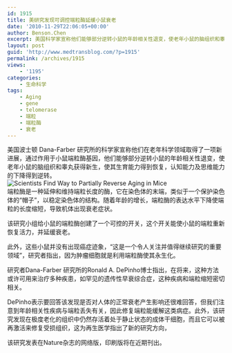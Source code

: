 ```yaml
---
id: 1915
title: 美研究发现可调控端粒酶延缓小鼠衰老
date: '2010-11-29T22:06:05+00:00'
author: Benson.Chen
excerpt: 美国科学家宣称他们能够部分逆转小鼠的年龄相关性退变，使老年小鼠的脑组织和睾丸获得新生，使其生育能力得到恢复，认知能力及思维能力的下降得到逆转。该文章发表在著名的Nature杂志上
layout: post
guid: 'http://www.medtransblog.com/?p=1915'
permalink: /archives/1915
views:
    - '1195'
categories:
    - 生命科学
tags:
    - Aging
    - gene
    - telomerase
    - 端粒
    - 端粒酶
    - 衰老
---
```


美国波士顿 Dana-Farber 研究所的科学家宣称他们在老年科学领域取得了一项新进展，通过作用于小鼠端粒酶基因，他们能够部分逆转小鼠的年龄相关性退变，使老年小鼠的脑组织和睾丸获得新生，使其生育能力得到恢复，认知能力及思维能力的下降得到逆转。  
![Scientists Find Way to Partially Reverse Aging in Mice](http://farm5.static.flickr.com/4089/5174786255_4b96d667a1_m.jpg)  
端粒酶是一种延伸和维持端粒长度的酶，它在染色体的末端，类似于一个保护染色体的“帽子”，以稳定染色体的结构。随着年龄的增长，端粒酶的表达水平下降使端粒的长度缩短，导致机体出现衰老症状。

该研究小组给小鼠的端粒酶创建了一个可控的开关，这个开关能使小鼠的端粒重新恢复活力，并延缓衰老。

此外，这些小鼠并没有出现癌症迹象，“这是一个令人关注并值得继续研究的重要领域”，研究者指出，因为肿瘤细胞就是利用端粒酶使其永生化。

研究者Dana-Farber 研究所的Ronald A. DePinho博士指出，在将来，这种方法或许可用来治疗多种疾患，如罕见的遗传性早衰综合症，这种疾病和端粒缩短密切相关。

DePinho表示要回答该发现是否对人体的正常衰老产生影响还很难回答，但我们注意到年龄相关性疾病与端粒丢失有关，因此修复端粒能缓解这类病症。此外，该研究发现在极度老化的组织中仍然存活着处于静止状态的成体干细胞，而且它可以被再激活来修复受损组织，这为再生医学指出了新的研究方向，

该研究发表在Nature杂志的网络版，印刷版将在近期刊出。